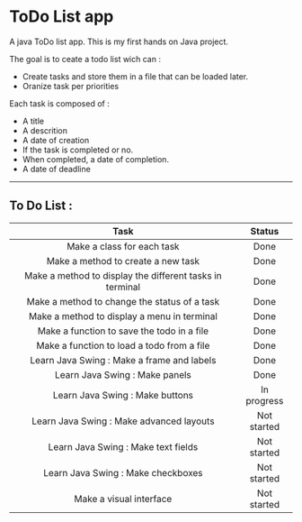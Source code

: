 # ToDo List app
A java ToDo list app.
This is my first hands on Java project. 

The goal is to ceate a todo list wich can :
 - Create tasks and store them in a file that can be loaded later.
 - Oranize task per priorities

Each task is composed of :
 - A title
 - A descrition
 - A date of creation
 - If the task is completed or no.
 - When completed, a date of completion.
 - A date of deadline

 ***

 ## To Do List :
 |                         **Task**                         | **Status**  |
 |:--------------------------------------------------------:|:-----------:|
 |                Make a class for each task                |    Done     |
 |            Make a method to create a new task            |    Done     |
 | Make a method to display the different tasks in terminal |    Done     |
 |       Make a method to change the status of a task       |    Done     |
 |       Make a method to display a menu in terminal        |    Done     |
 |        Make a function to save the todo in a file        |    Done     |
 |        Make a function to load a todo from a file        |    Done     |
 |        Learn Java Swing : Make a frame and labels        |    Done     |
 |              Learn Java Swing : Make panels              |    Done     |
 |             Learn Java Swing : Make buttons              | In progress |
 |         Learn Java Swing : Make advanced layouts         | Not started |
 |           Learn Java Swing : Make text fields            | Not started |
 |            Learn Java Swing : Make checkboxes            | Not started |
 |                 Make a visual interface                  | Not started |
